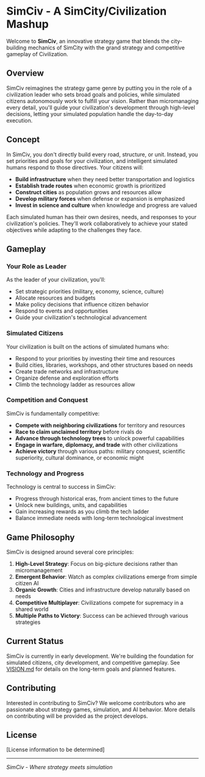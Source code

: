 # SimCiv - A SimCity/Civilization Mashup

Welcome to **SimCiv**, an innovative strategy game that blends the city-building mechanics of SimCity with the grand strategy and competitive gameplay of Civilization.

## Overview

SimCiv reimagines the strategy game genre by putting you in the role of a civilization leader who sets broad goals and policies, while simulated citizens autonomously work to fulfill your vision. Rather than micromanaging every detail, you'll guide your civilization's development through high-level decisions, letting your simulated population handle the day-to-day execution.

## Concept

In SimCiv, you don't directly build every road, structure, or unit. Instead, you set priorities and goals for your civilization, and intelligent simulated humans respond to those directives. Your citizens will:

- **Build infrastructure** when they need better transportation and logistics
- **Establish trade routes** when economic growth is prioritized
- **Construct cities** as population grows and resources allow
- **Develop military forces** when defense or expansion is emphasized
- **Invest in science and culture** when knowledge and progress are valued

Each simulated human has their own desires, needs, and responses to your civilization's policies. They'll work collaboratively to achieve your stated objectives while adapting to the challenges they face.

## Gameplay

### Your Role as Leader

As the leader of your civilization, you'll:

- Set strategic priorities (military, economy, science, culture)
- Allocate resources and budgets
- Make policy decisions that influence citizen behavior
- Respond to events and opportunities
- Guide your civilization's technological advancement

### Simulated Citizens

Your civilization is built on the actions of simulated humans who:

- Respond to your priorities by investing their time and resources
- Build cities, libraries, workshops, and other structures based on needs
- Create trade networks and infrastructure
- Organize defense and exploration efforts
- Climb the technology ladder as resources allow

### Competition and Conquest

SimCiv is fundamentally competitive:

- **Compete with neighboring civilizations** for territory and resources
- **Race to claim unclaimed territory** before rivals do
- **Advance through technology trees** to unlock powerful capabilities
- **Engage in warfare, diplomacy, and trade** with other civilizations
- **Achieve victory** through various paths: military conquest, scientific superiority, cultural dominance, or economic might

### Technology and Progress

Technology is central to success in SimCiv:

- Progress through historical eras, from ancient times to the future
- Unlock new buildings, units, and capabilities
- Gain increasing rewards as you climb the tech ladder
- Balance immediate needs with long-term technological investment

## Game Philosophy

SimCiv is designed around several core principles:

1. **High-Level Strategy**: Focus on big-picture decisions rather than micromanagement
2. **Emergent Behavior**: Watch as complex civilizations emerge from simple citizen AI
3. **Organic Growth**: Cities and infrastructure develop naturally based on needs
4. **Competitive Multiplayer**: Civilizations compete for supremacy in a shared world
5. **Multiple Paths to Victory**: Success can be achieved through various strategies

## Current Status

SimCiv is currently in early development. We're building the foundation for simulated citizens, city development, and competitive gameplay. See [VISION.md](VISION.md) for details on the long-term goals and planned features.

## Contributing

Interested in contributing to SimCiv? We welcome contributors who are passionate about strategy games, simulation, and AI behavior. More details on contributing will be provided as the project develops.

## License

[License information to be determined]

---

*SimCiv - Where strategy meets simulation*
